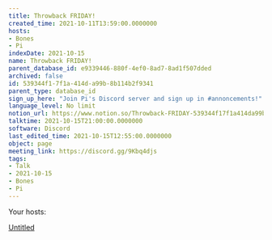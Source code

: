 ```yaml
---
title: Throwback FRIDAY!
created_time: 2021-10-11T13:59:00.0000000
hosts:
- Bones
- Pi
indexDate: 2021-10-15
name: Throwback FRIDAY!
parent_database_id: e9339446-880f-4ef0-8ad7-8ad1f507dded
archived: false
id: 539344f1-7f1a-414d-a99b-8b114b2f9341
parent_type: database_id
sign_up_here: "Join Pi's Discord server and sign up in #annoncements!"
language_level: No limit
notion_url: https://www.notion.so/Throwback-FRIDAY-539344f17f1a414da99b8b114b2f9341
talktime: 2021-10-15T21:00:00.0000000
software: Discord
last_edited_time: 2021-10-15T12:55:00.0000000
object: page
meeting_link: https://discord.gg/9Kbq4djs
tags:
- Talk
- 2021-10-15
- Bones
- Pi
---
```




Your hosts:

[Untitled](https://www.notion.so/482e61b02b9c4456b2b4fe86bb7544c6)   





